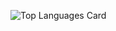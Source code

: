 ![Top Languages Card](https://github-readme-stats.vercel.app/api/top-langs/?username=SvenKnappmann&theme=dark&show_icons=true&layout=compact)
